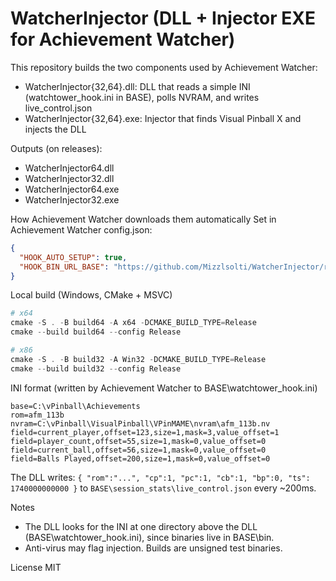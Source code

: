 # WatcherInjector (DLL + Injector EXE for Achievement Watcher)

This repository builds the two components used by Achievement Watcher:
- WatcherInjector{32,64}.dll: DLL that reads a simple INI (watchtower_hook.ini in BASE), polls NVRAM, and writes live_control.json
- WatcherInjector{32,64}.exe: Injector that finds Visual Pinball X and injects the DLL

Outputs (on releases):
- WatcherInjector64.dll
- WatcherInjector32.dll
- WatcherInjector64.exe
- WatcherInjector32.exe

How Achievement Watcher downloads them automatically
Set in Achievement Watcher config.json:
```json
{
  "HOOK_AUTO_SETUP": true,
  "HOOK_BIN_URL_BASE": "https://github.com/Mizzlsolti/WatcherInjector/releases/download/v0.1.0"
}
```

Local build (Windows, CMake + MSVC)
```powershell
# x64
cmake -S . -B build64 -A x64 -DCMAKE_BUILD_TYPE=Release
cmake --build build64 --config Release

# x86
cmake -S . -B build32 -A Win32 -DCMAKE_BUILD_TYPE=Release
cmake --build build32 --config Release
```

INI format (written by Achievement Watcher to BASE\watchtower_hook.ini)
```
base=C:\vPinball\Achievements
rom=afm_113b
nvram=C:\vPinball\VisualPinball\VPinMAME\nvram\afm_113b.nv
field=current_player,offset=123,size=1,mask=3,value_offset=1
field=player_count,offset=55,size=1,mask=0,value_offset=0
field=current_ball,offset=56,size=1,mask=0,value_offset=0
field=Balls Played,offset=200,size=1,mask=0,value_offset=0
```

The DLL writes:
`{ "rom":"...", "cp":1, "pc":1, "cb":1, "bp":0, "ts": 1740000000000 }`
to `BASE\session_stats\live_control.json` every ~200ms.

Notes
- The DLL looks for the INI at one directory above the DLL (BASE\watchtower_hook.ini), since binaries live in BASE\bin.
- Anti-virus may flag injection. Builds are unsigned test binaries.

License
MIT
